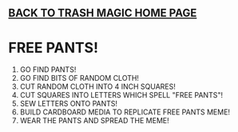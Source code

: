 ## [BACK TO TRASH MAGIC HOME PAGE](../trashmagic.html)

# FREE PANTS!

1. GO FIND PANTS!
2. GO FIND BITS OF RANDOM CLOTH!
3. CUT RANDOM CLOTH INTO 4 INCH SQUARES!
4. CUT SQUARES INTO LETTERS WHICH SPELL "FREE PANTS"!
5. SEW LETTERS ONTO PANTS!
6. BUILD CARDBOARD MEDIA TO REPLICATE FREE PANTS MEME!
7. WEAR THE PANTS AND SPREAD THE MEME!